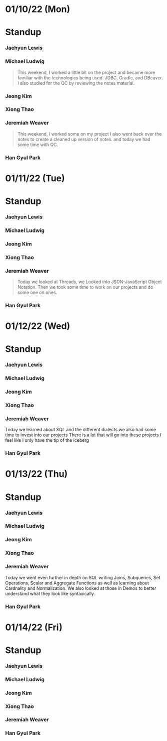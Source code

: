 # 01/10/22 (Mon)

# Standup

### Jaehyun Lewis
>

### Michael Ludwig 
>This weekend, I worked a little bit on the project and became more familiar with the technologies being used. JDBC, Gradle, and DBeaver. I also studied for the QC by reviewing the notes material. 

### Jeong Kim 
>

### Xiong Thao 
>

### Jeremiah Weaver 
> This weekend, I worked some on my project I also went back over the notes to create a cleaned up version of notes. and today we had some time with QC.

### Han Gyul Park 
> 

# 01/11/22 (Tue)

# Standup

### Jaehyun Lewis
>

### Michael Ludwig 
>

### Jeong Kim 
>

### Xiong Thao 
>

### Jeremiah Weaver 
> Today we looked at Threads, we Looked into JSON-JavaScript Object Notation.  Then we took some time to work on our projects and do some one on ones.

### Han Gyul Park 
> 

# 01/12/22 (Wed)

# Standup

### Jaehyun Lewis
>

### Michael Ludwig 
>

### Jeong Kim 
>

### Xiong Thao 
>

### Jeremiah Weaver
Today we learned about SQL and the different dialects we also had some time to invest into our projects There is a lot that will go into these projects I feel like I only have the tip of the iceberg
>

### Han Gyul Park 
> 

# 01/13/22 (Thu)

# Standup

### Jaehyun Lewis
>

### Michael Ludwig 
>

### Jeong Kim 
>

### Xiong Thao 
>

### Jeremiah Weaver 
Today we went even further in depth on SQL writing Joins, Subqueries, Set Operations, Scalar and Aggregate Functions as well as learning about Cardnality and Normalization.  We also looked at those in Demos to better understand what they look like syntaxically. 
>

### Han Gyul Park 
> 

# 01/14/22 (Fri)

# Standup

### Jaehyun Lewis
>

### Michael Ludwig 
>

### Jeong Kim 
>

### Xiong Thao 
>

### Jeremiah Weaver 
>

### Han Gyul Park 
> 